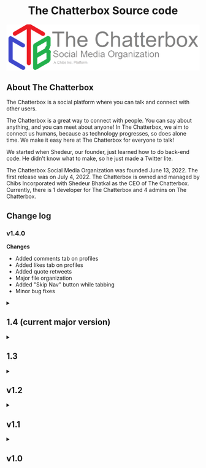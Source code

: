 <h1 align='center'>The Chatterbox Source code</h1>

<img src='/public/images/tcblogo.png' alt='TCB Logo'>

## About The Chatterbox

The Chatterbox is a social platform where you can talk and connect with other users.

The Chatterbox is a great way to connect with people. You can say about anything, and you can meet about anyone! In The Chatterbox, we aim to connect us humans, because as technology progresses, so does alone time. We make it easy here at The Chatterbox for everyone to talk! 

We started when Shedeur, our founder, just learned how to do back-end code. He didn't know what to make, so he just made a Twitter lite.

The Chatterbox Social Media Organization was founded June 13, 2022. The first release was on July 4, 2022. The Chatterbox is owned and managed by Chibs Incorporated with Shedeur Bhatkal as the CEO of The Chatterbox. Currently, there is 1 developer for The Chatterbox and 4 admins on The Chatterbox.

## Change log

### v1.4.0
**Changes**
- Added comments tab on profiles
- Added likes tab on profiles
- Added quote retweets
- Major file organization
- Added "Skip Nav" button while tabbing
- Minor bug fixes

<details>
  <summary><h2>1.4 (current major version)</h2></summary>

  ### v1.4.0
  **Changes**
  - Added comments tab on profiles
  - Added likes tab on profiles
  - Added quote retweets
  - Major file organization
  - Added "Skip Nav" button while tabbing
  - Minor bug fixes

</details>

<details>
  <summary><h2>1.3</h2></summary>

  ### v1.3.1
  **Changes**
  - Increased various character limits

  <hr>

  ### v1.3.01
  **Changes**
  - Bug fixes

  <hr>
  
  ### v1.3.0
  **Changes**
  - @-ing someone will link to them and will notify them
  - Pinned posts to profile
  - Pinned comments to posts
  - Comic sans font toggle
  
  **Hotfix A**
  - Fixed "user not found" page showing error
  - Fixed post not showing if no pinned comment
  
  **Hotfix B**
  - Fixed profile not showing if there is no pinned post
  - Fixed "post not found" page showing error
  - Fixed problematic posts

</details>

<details>

  <summary><h2>v1.2</h2></summary>
    
  ### 1.2.1
  **Changes**
  - Made a "read" system for notifications
  
  <hr>
  
  ### 1.2.0
  **Major changes**
  - Added comment likes
  - Added comment replies
  - Added saves
  
  **Minor changes**
  - Made comment notifications highlight the comment
  - Slightly changed nav layout
  
  **Bug fixes**
  - Fixed the notifications not changing username bug

</details>

<details>
  <summary><h2>v1.1</h2></summary>
  
  ### 1.1.02
  - Minor bug fixes
  
  <hr>
  
  ### 1.1.01
  - Added a "delete all notifications" button
  - Minor bug fixes
  
  <hr>
  
  ### 1.1.0
  **Changes:**
  - Verification marks on posts and comments
  - The ability to change username
  - Notifications
  - The ability to see followers and following
  - Likes on posts
  - Profile links
  - Terms of Service changes
  
  **Bug fixes:**
  - Line breaks now show on posts and bios
  - Profile pictures are no longer squished

</details>

<details>
  <summary><h2>v1.0</h2></summary>
  
  ### 1.0.3
  - Added a view following page
  - Made the login page redirect you to the original page you visited
  
  <hr>
  
  ### 1.0.2
  - Fixed profile picture not changing bug
  - Changed favicon
  
  <hr>
  
  ### 1.0.1
  - Major bug fixes
  - Fixed profile picture not changing bug
  - Fixed problamatic usernames bug
  - Fixed non-unicode username bug
  
  <hr>
  
  ### 1.0.0
  - First release of The Chatterbox
</details>
